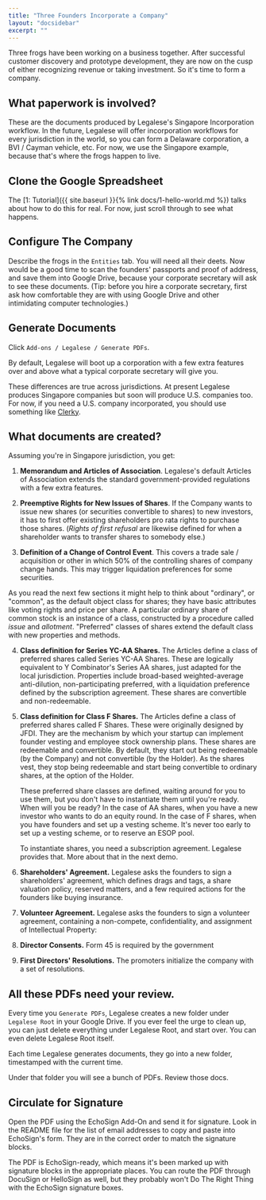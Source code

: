 ```yaml
---
title: "Three Founders Incorporate a Company"
layout: "docsidebar"
excerpt: ""
---
```

Three frogs have been working on a business together. After successful customer discovery and prototype development, they are now on the cusp of either recognizing revenue or taking investment. So it's time to form a company.

## What paperwork is involved?
These are the documents produced by Legalese's Singapore Incorporation workflow. In the future, Legalese will offer incorporation workflows for every jurisdiction in the world, so you can form a Delaware corporation, a BVI / Cayman vehicle, etc. For now, we use the Singapore example, because that's where the frogs happen to live.

## Clone the Google Spreadsheet
The [1: Tutorial]({{ site.baseurl }}{% link docs/1-hello-world.md %})  talks about how to do this for real. For now, just scroll through to see what happens.

## Configure The Company
Describe the frogs in the `Entities` tab. You will need all their deets. Now would be a good time to scan the founders' passports and proof of address, and save them into Google Drive, because your corporate secretary will ask to see these documents. (Tip: before you hire a corporate secretary, first ask how comfortable they are with using Google Drive and other intimidating computer technologies.)

## Generate Documents
Click `Add-ons / Legalese / Generate PDFs`.

By default, Legalese will boot up a corporation with a few extra features over and above what a typical corporate secretary will give you.

These differences are true across jurisdictions. At present Legalese produces Singapore companies but soon will produce U.S. companies too. For now, if you need a U.S. company incorporated, you should use something like [Clerky](http://www.clerky.com/).


## What documents are created?

Assuming you're in Singapore jurisdiction, you get:
1. **Memorandum and Articles of Association**. Legalese's default Articles of Association extends the standard government-provided regulations with a few extra features.

2. **Preemptive Rights for New Issues of Shares**.  If the Company wants to issue new shares (or securities convertible to shares) to new investors, it has to first offer existing shareholders pro rata rights to purchase those shares. (_Rights of first refusal_ are likewise defined for when a shareholder wants to transfer shares to somebody else.)
3. **Definition of a Change of Control Event**. This covers a trade sale / acquisition or other in which 50% of the controlling shares of company change hands. This may trigger liquidation preferences for some securities.

As you read the next few sections it might help to think about "ordinary", or "common", as the default object class for shares; they have basic attributes like voting rights and price per share. A particular ordinary share of common stock is an instance of a class, constructed by a procedure called _issue_ and _allotment_. "Preferred" classes of shares extend the default class with new properties and methods.

4. **Class definition for Series YC-AA Shares.** The Articles define a class of preferred shares called Series YC-AA Shares. These are logically equivalent to Y Combinator's Series AA shares, just adapted for the local jurisdiction. Properties include broad-based weighted-average anti-dilution, non-participating preferred, with a liquidation preference defined by the subscription agreement. These shares are convertible and non-redeemable.

5. **Class definition for Class F Shares.** The Articles define a class of preferred shares called F Shares. These were originally designed by JFDI. They are the mechanism by which your startup can implement founder vesting and employee stock ownership plans. These shares are redeemable and convertible. By default, they start out being redeemable (by the Company) and not convertible (by the Holder). As the shares vest, they stop being redeemable and start being convertible to ordinary shares, at the option of the Holder.

    These preferred share classes are defined, waiting around for you to use them, but you don't have to instantiate them until you're ready. When will you be ready? In the case of AA shares, when you have a new investor who wants to do an equity round. In the case of F shares, when you have founders and set up a vesting scheme. It's never too early to set up a vesting scheme, or to reserve an ESOP pool.

    To instantiate shares, you need a subscription agreement. Legalese provides that. More about that in the next demo.

6. **Shareholders' Agreement.**  Legalese asks the founders to sign a shareholders' agreement, which defines drags and tags, a share valuation policy, reserved matters, and a few required actions for the founders like buying insurance.

7. **Volunteer Agreement.**  Legalese asks the founders to sign a volunteer agreement, containing a non-compete, confidentiality, and assignment of Intellectual Property:

8. **Director Consents.**  Form 45 is required by the government

9. **First Directors' Resolutions.**  The promoters initialize the company with a set of resolutions.

## All these PDFs need your review.
Every time you `Generate PDFs`, Legalese creates a new folder under `Legalese Root` in your Google Drive. If you ever feel the urge to clean up, you can just delete everything under Legalese Root, and start over. You can even delete Legalese Root itself.

Each time Legalese generates documents, they go into a new folder, timestamped with the current time.

Under that folder you will see a bunch of PDFs. Review those docs.

## Circulate for Signature
Open the PDF using the EchoSign Add-On and send it for signature. Look in the README file for the list of email addresses to copy and paste into EchoSign's form. They are in the correct order to match the signature blocks.

The PDF is EchoSign-ready, which means it's been marked up with signature blocks in the appropriate places. You can route the PDF through DocuSign or HelloSign as well, but they probably won't Do The Right Thing with the EchoSign signature boxes.
